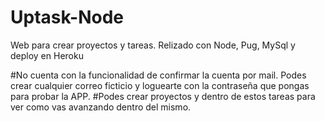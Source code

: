 # Uptask-Node
Web para crear proyectos y tareas. Relizado con Node, Pug, MySql y deploy en Heroku

#No cuenta con la funcionalidad de confirmar la cuenta por mail. Podes crear cualquier correo ficticio y loguearte con la contraseña que pongas para probar la APP.
#Podes crear proyectos y dentro de estos tareas para ver como vas avanzando dentro del mismo.


